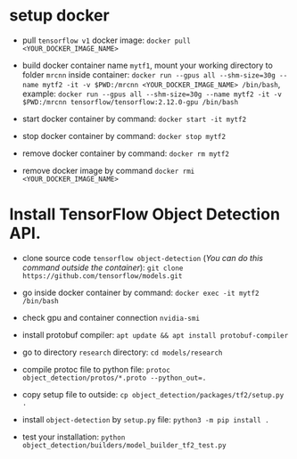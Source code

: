# setup docker
- pull `tensorflow v1` docker image: `docker pull <YOUR_DOCKER_IMAGE_NAME>`
- build docker container name `mytf1`, mount your working directory to folder `mrcnn` inside container: `docker run --gpus all --shm-size=30g --name mytf2 -it -v $PWD:/mrcnn <YOUR_DOCKER_IMAGE_NAME> /bin/bash`, example: `docker run --gpus all --shm-size=30g --name mytf2 -it -v $PWD:/mrcnn tensorflow/tensorflow:2.12.0-gpu /bin/bash`

- start docker container by command: `docker start -it mytf2`

- stop docker container by command: `docker stop mytf2`

- remove docker container by command: `docker rm mytf2`

- remove docker image by command `docker rmi <YOUR_DOCKER_IMAGE_NAME>`

# Install TensorFlow Object Detection API.
- clone source code `tensorflow object-detection` (*You can do this command outside the container*): `git clone https://github.com/tensorflow/models.git`

- go inside docker container by command: `docker exec -it mytf2 /bin/bash`

- check gpu and container connection `nvidia-smi`

- install protobuf compiler: `apt update && apt install protobuf-compiler`

- go to directory `research` directory: `cd models/research`

- compile protoc file to python file: `protoc object_detection/protos/*.proto --python_out=.`

- copy setup file to outside: `cp object_detection/packages/tf2/setup.py .`

- install `object-detection` by `setup.py` file: `python3 -m pip install .`

- test your installation: `python object_detection/builders/model_builder_tf2_test.py`